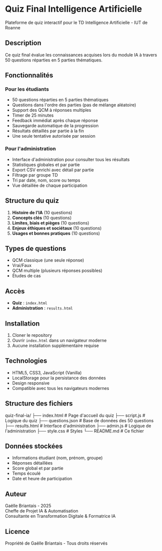 # Quiz Final Intelligence Artificielle

Plateforme de quiz interactif pour le TD Intelligence Artificielle - IUT de Roanne

## Description

Ce quiz final évalue les connaissances acquises lors du module IA à travers 50 questions réparties en 5 parties thématiques.

## Fonctionnalités

### Pour les étudiants
- 50 questions réparties en 5 parties thématiques
- Questions dans l'ordre des parties (pas de mélange aléatoire)
- Support des QCM à réponses multiples
- Timer de 25 minutes
- Feedback immédiat après chaque réponse
- Sauvegarde automatique de la progression
- Résultats détaillés par partie à la fin
- Une seule tentative autorisée par session

### Pour l'administration
- Interface d'administration pour consulter tous les résultats
- Statistiques globales et par partie
- Export CSV enrichi avec détail par partie
- Filtrage par groupe TD
- Tri par date, nom, score ou temps
- Vue détaillée de chaque participation

## Structure du quiz

1. **Histoire de l'IA** (10 questions)
2. **Concepts clés** (10 questions)
3. **Limites, biais et pièges** (10 questions)
4. **Enjeux éthiques et sociétaux** (10 questions)
5. **Usages et bonnes pratiques** (10 questions)

## Types de questions

- QCM classique (une seule réponse)
- Vrai/Faux
- QCM multiple (plusieurs réponses possibles)
- Études de cas

## Accès

- **Quiz** : `index.html`
- **Administration** : `results.html`

## Installation

1. Cloner le repository
2. Ouvrir `index.html` dans un navigateur moderne
3. Aucune installation supplémentaire requise

## Technologies

- HTML5, CSS3, JavaScript (Vanilla)
- LocalStorage pour la persistance des données
- Design responsive
- Compatible avec tous les navigateurs modernes

## Structure des fichiers
quiz-final-ia/
├── index.html          # Page d'accueil du quiz
├── script.js           # Logique du quiz
├── questions.json      # Base de données des 50 questions
├── results.html        # Interface d'administration
├── admin.js           # Logique de l'administration
├── style.css          # Styles
└── README.md          # Ce fichier
## Données stockées

- Informations étudiant (nom, prénom, groupe)
- Réponses détaillées
- Score global et par partie
- Temps écoulé
- Date et heure de participation

## Auteur

Gaëlle Briantais - 2025  
Cheffe de Projet IA & Automatisation  
Consultante en Transformation Digitale & Formatrice IA

## Licence

Propriété de Gaëlle Briantais - Tous droits réservés
